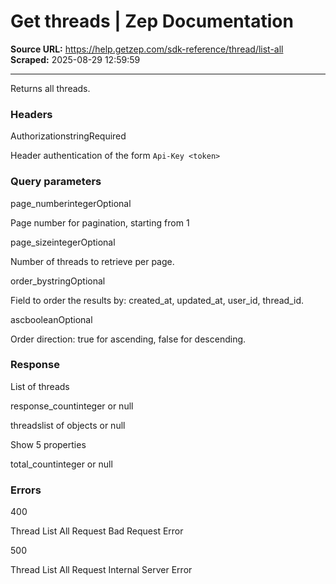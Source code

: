 # Get threads | Zep Documentation

**Source URL:** https://help.getzep.com/sdk-reference/thread/list-all  
**Scraped:** 2025-08-29 12:59:59

---

Returns all threads.

### Headers

AuthorizationstringRequired

Header authentication of the form `Api-Key <token>`

### Query parameters

page_numberintegerOptional

Page number for pagination, starting from 1

page_sizeintegerOptional

Number of threads to retrieve per page.

order_bystringOptional

Field to order the results by: created_at, updated_at, user_id, thread_id.

ascbooleanOptional

Order direction: true for ascending, false for descending.

### Response

List of threads

response_countinteger or null

threadslist of objects or null

Show 5 properties

total_countinteger or null

### Errors

400

Thread List All Request Bad Request Error

500

Thread List All Request Internal Server Error
